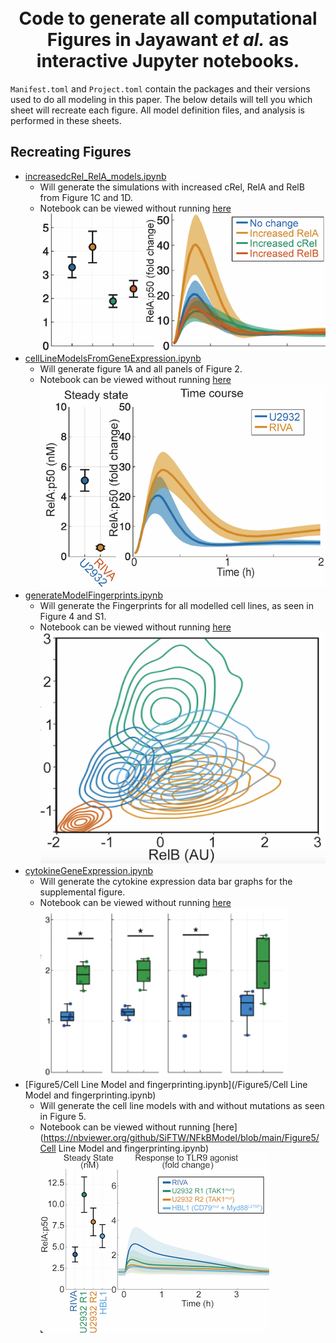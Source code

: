 <h1 align="center">
  <br>
  Code to generate all computational Figures in Jayawant <i>et al.</i> as interactive Jupyter notebooks.
  <br>
</h1>

`Manifest.toml` and `Project.toml` contain the packages and their versions used to do all modeling in this paper. The below details will tell you which sheet will recreate each figure. All model definition files, and analysis is performed in these sheets.

## Recreating Figures

* [increasedcRel_RelA_models.ipynb](/increasedcRel_RelA_models.ipynb)
  - Will generate the simulations with increased cRel, RelA and RelB from Figure 1C and 1D.
  - Notebook can be viewed without running [here](https://nbviewer.org/github/SiFTW/NFkBModel/blob/main/increasedcRel_RelA_models.ipynb)
  ![Figure 1 Example](/Images/Figure1Example.png)
* [cellLineModelsFromGeneExpression.ipynb](/cellLineModelsFromGeneExpression.ipynb)
  - Will generate figure 1A and all panels of Figure 2.
  - Notebook can be viewed without running [here](https://nbviewer.org/github/SiFTW/NFkBModel/blob/main/cellLineModelsFromGeneExpression.ipynb)
  ![Figure 2 Example](/Images/Figure2Example.png)
* [generateModelFingerprints.ipynb](/generateModelFingerprints.ipynb)
  - Will generate the Fingerprints for all modelled cell lines, as seen in Figure 4 and S1.
  - Notebook can be viewed without running [here](https://nbviewer.org/github/SiFTW/NFkBModel/blob/main/generateModelFingerprints.ipynb)
  ![Figure 4 Example](/Images/Figure4Example.png)
* [cytokineGeneExpression.ipynb](/cytokineGeneExpression.ipynb)
  - Will generate the cytokine expression data bar graphs for the supplemental figure.
  - Notebook can be viewed without running [here](https://nbviewer.org/github/SiFTW/NFkBModel/blob/main/cytokineGeneExpression.ipynb)
  ![Figure 4 Example](/Images/supplementalFigExample.png)
* [Figure5/Cell Line Model and fingerprinting.ipynb](/Figure5/Cell Line Model and fingerprinting.ipynb)
  - Will generate the cell line models with and without mutations as seen in Figure 5.
  - Notebook can be viewed without running [here](https://nbviewer.org/github/SiFTW/NFkBModel/blob/main/Figure5/Cell Line Model and fingerprinting.ipynb)
  ![Figure 5 Example](/Images/Figure5Example.png)

